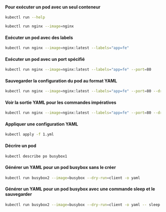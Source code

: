 #### Pour exécuter un pod avec un seul conteneur

```sh
kubectl run --help

kubectl run nginx --image=nginx
```

#### Exécuter un pod avec des labels

```sh
kubectl run nginx --image=nginx:latest --labels="app=fe"
```

#### Exécuter un pod avec un port spécifié

```sh
kubectl run nginx --image=nginx:latest --labels="app=fe" --port=80
```

#### Sauvegarder la configuration du pod au format YAML

```sh
kubectl run nginx --image=nginx:latest --labels="app=fe" --port=80 --dry-run=client -o yaml > 1.yml
```

#### Voir la sortie YAML pour les commandes impératives

```sh
kubectl run nginx --image=nginx:latest --labels="app=fe" --port=80 --dry-run=client -o yaml
```

#### Appliquer une configuration YAML

```sh
kubectl apply -f 1.yml
```

#### Décrire un pod

```sh
kubectl describe po busybox1
```

#### Générer un YAML pour un pod busybox sans le créer

```sh
kubectl run busybox2 --image=busybox --dry-run=client -o yaml
```

#### Générer un YAML pour un pod busybox avec une commande sleep et le sauvegarder

```sh
kubectl run busybox2 --image=busybox --dry-run=client -o yaml -- sleep 5000 > 2.yml
```
